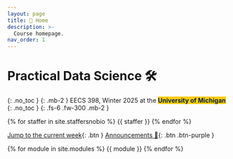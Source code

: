 ```yaml
---
layout: page
title: 🏡 Home
description: >-
  Course homepage.
nav_order: 1
---
```


# Practical Data Science 🛠️
{: .no_toc }
{: .mb-2 }
EECS 398, Winter 2025 at the <b><span style="background-color: #FFCB05; color: #00274C">University of Michigan</span></b>
{: .no_toc }
{: .fs-6 .fw-300 .mb-2 }

<!-- 4 credits • Open to all majors • ULCS for Computer Science majors, Advanced Technical Elective or Application Elective for Data Science majors, Flexible Technical Elective for Electrical Engineering majors -->


{% for staffer in site.staffersnobio %}
{{ staffer }}
{% endfor %}


<!-- {: .green }
**Welcome to Practical Data Science in Winter 2025 <span class="wave">👋</span>!** Make sure to read the [**Syllabus**](syllabus), follow the steps in [**Environment Setup**](env-setup), and fill out the [**Welcome Survey**](https://docs.google.com/forms/d/e/1FAIpQLSfwn5kPDKgrHlyypVlp0hl2WyTVifBnQ1OO_g9U56FlrFE6aQ/viewform). -->


[Jump to the current week](#week-6-text-processing){: .btn } [Announcements 📣](https://edstem.org/us/courses/69737/discussion/5943734){: .btn .btn-purple }

{% for module in site.modules %}
{{ module }}
{% endfor %}